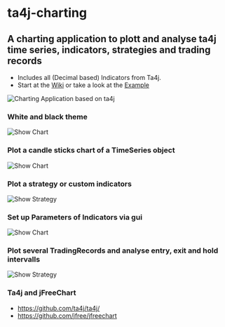 # ta4j-charting
## A charting application to plott and analyse ta4j time series, indicators, strategies and trading records

* Includes all (Decimal based) Indicators from Ta4j.
* Start at the [Wiki](https://github.com/team172011/ta4j-charting/wiki) or take a look at the [Example](https://github.com/team172011/ta4j-charting/blob/master/src/example/Example.java)

![Charting Application based on ta4j](https://github.com/team172011/ta4j-charting/blob/master/src/main/java/data/screenshots/show%20other%20indicators.png)

### White and black theme
![Show Chart](https://github.com/team172011/ta4j-charting/blob/master/src/main/java/data/screenshots/whiteTheme.PNG)
### Plot a candle sticks chart of a TimeSeries object
![Show Chart](https://github.com/team172011/ta4j-charting/blob/master/src/main/java/data/screenshots/show_graph.png )


### Plot a strategy or custom indicators
![Show Strategy](https://github.com/team172011/ta4j-charting/blob/master/src/main/java/data/screenshots/show_strategy.png )

### Set up Parameters of Indicators via gui
![Show Chart](https://github.com/team172011/ta4j-charting/blob/master/src/main/java/data/screenshots/IndicatorSettings.PNG)

### Plot several TradingRecords and analyse entry, exit and hold intervalls
![Show Strategy](https://github.com/team172011/ta4j-charting/blob/master/src/main/java/data/screenshots/plotRecord.png)

### Ta4j and jFreeChart
* https://github.com/ta4j/ta4j/
* https://github.com/jfree/jfreechart
